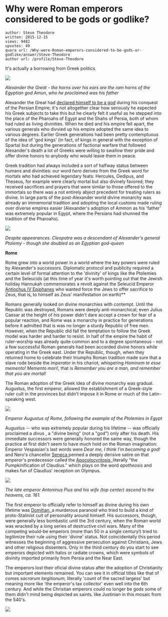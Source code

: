 # Why were Roman emperors considered to be gods or godlike?

	author: Steve Theodore
	written: 2015-12-15
	views: 9482
	upvotes: 49
	quora url: /Why-were-Roman-emperors-considered-to-be-gods-or-godlike/answer/Steve-Theodore
	author url: /profile/Steve-Theodore


It's actually a borrowing from Greek politics. 

![](https://qph.fs.quoracdn.net/main-qimg-73d3b16103a63b26344a5f982a7c89cf-c)

 _Alexander the Great - the horns over his ears are the ram horns of the Egyptian god Amun, who he proclaimed was his father_ 

Alexander the Great had [declared himself to be a god](http://www.livius.org/aj-al/alexander/alexander_t11.html) during his conquest of the Persian Empire; it's not altogether clear how seriously he expected his Greek subjects to take this but he clearly felt it useful as he stepped into the place of the Pharoahs of Egypt and the Shahs of Persia, both of whom had ruled as living divinities. When he died and his empire fell apart, the various generals who divvied up his empire adopted the same idea to various degrees. Earlier Greek generations had been pretty contemptuous of the idea of 'god kings' (in fact, of kings in general with the exception of Sparta) but during the generations of factional warfare that followed Alexander's death a lot of Greeks were willing to swallow their pride and offer divine honors to anybody who would leave them in peace.

Greek tradition had always included a sort of halfway status between humans and divinities: our word _hero_  derives from the Greek word for mortals who had achieved legendary feats: Hercules, Oedipus, and Theseus, for example were clearly mortal but also divinely favored; they received sacrifices and prayers that were similar to those offered to the immortals so there was a not entirely abject precedent for treating rulers as divine. In large parts of the post-Alexander world divine monarchy was already an immemorial tradition and adopting the local customs made ruling over diverse empires easier (Alexander's adoption of Ammon as his 'father' was extremely popular in Egypt, where the Persians had shunned the tradition of the Pharoahs).

![](https://qph.fs.quoracdn.net/main-qimg-d0767edb651b419558dece881d8f67bf-c)

_Despite appearances. Cleopatra was a descendant of Alexander's general Ptolemy - though she doubled as an Egyptian god-queen_  

__Rome__ 

Rome grew into a world power in a world where the key powers were ruled by Alexander's successors. Diplomatic protocol and publicity required a certain level of formal attention to the 'divinity' of kings like the Ptolemies and the Seleucids (at this time of year it's worth pointing out that the Jewish holiday Hannukah commemorates a revolt against the Seleucid Emperor [Antiochus IV Epiphanes](https://en.wikipedia.org/wiki/Antiochus_IV_Epiphanes) who wanted force the Jews to offer sacrifice to Zeus, that is, to himself as Zeus' manifestation on earth)** 

Romans generally looked on divine monarchies with contempt. Until the Republic was destroyed, Romans were deeply anti-monarchical; even Julius Caesar at the height of his power didn't dare accept a crown for fear of a popular reaction, and Rome was a monarchy in practice for generations before it admitted that is was no longer a sturdy Republic of free men. However, when the Republic did fall the temptation to follow the Greek model was harder and harder to resist. In half of the empire the habit of ruler-worship was already quite common and to a degree spontaneous - not a few successful Roman generals had been accorded divine honors while operating in the Greek east. Under the Republic, though, when they returned home to celebrate their triumphs Roman tradition made sure that a slave rode beside the _imperator_ in his chariot, whispering _Hominem te esse memento! Memento mori!,_ that is _Remember you are a man, and remember that you are mortal!_ 

The Roman adoption of the Greek idea of divine monarchy was gradual. Augustus, the first emperor, allowed the establishment of a Greek-style ruler cult in the provinces but didn't impose it in Rome or much of the Latin-speaking west. 

![](https://qph.fs.quoracdn.net/main-qimg-db9b51a0a63baf5da29c05d2668b44df)

_Emperor Augustus of Rome, following the example of the Ptolemies in Egypt_ 

Augustus -- who was extremely popular during his lifetime -- was officially proclaimed a _divus_ , a "divine being" (not a "god") only after his death. His immediate successors were generally honored the same way, though the practice at first didn't seem to have much hold on the Roman imagination: Emperor Vespasian's last words were _Dear me, I think I'm becoming a god!_  and Nero's chancellor [Seneca ](https://en.wikipedia.org/wiki/Seneca_the_Younger)penned a deeply derisive satire on that emperor's predecessor called the [Apocolocyntosis, ](https://en.wikipedia.org/wiki/Apocolocyntosis)literally "the Pumpkinification of Claudius." which plays on the word _apotheosis_  and makes fun of Claudius' reception on Olympus. 

![](https://qph.fs.quoracdn.net/main-qimg-8f6ce70fb8a8dc19cb67c8e7743da928-c)

_The late emperor Antoninus Pius and his wife (top center) ascend to the heavens, ca. 161._ 

The first emperor to officially refer to himself as divine during his own lifetime was [Domitian, ](https://en.wikipedia.org/wiki/Domitian) a murderous paranoid who tried to build a kind of proto-Stalinist cult of personality around himself. His successors, though, were generally less bombastic until the 3rd century, when the Roman world was wracked by a long series of destructive civil wars. Many of the competing would-be emperors (more than 50 in a single century!) tried to legitimize their rule using their 'divine' status. Not coincidentally this period witnesses the beginning of aggressive persecution against Christians, Jews and other religious dissenters. Only in the third century do you start to see emperors depicted with halos or radiate crowns, which were symbols of divinity imported primarily from Persia and the Near East. 

The emperors lost their oficial divine status after the adoption of Christianity but important elements remained. You can see it in official titles like that of _comes sacrarum largitionum,_ literally 'count of the sacred largess' but meaning more like 'the emperor's tax collector' even well into the 6th century. And while the Christian emperors could no longer be gods some of them didn't mind being depicted as saints. like Justinian in this mosaic from the 540's.

![](https://qph.fs.quoracdn.net/main-qimg-1e2293e9ceb5046ce93e13a13590d631-c)

 


